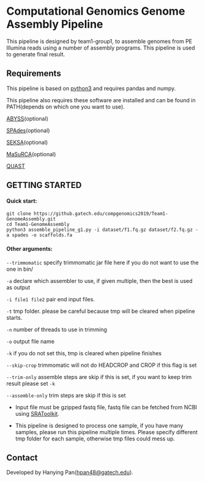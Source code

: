 # Computational Genomics Genome Assembly Pipeline

This pipeline is designed by team1-group1, to assemble genomes from PE Illumina reads using a number of 
assembly programs. This pipeline is used to generate final result.

## Requirements

This pipeline is based on [python3](https://www.python.org/download/releases/3.0/) and requires pandas and numpy.

This pipeline also requires these software are installed and can be found in PATH(depends on which one you want to use).

[ABYSS](https://github.com/bcgsc/abyss)(optional)

[SPAdes](https://github.com/ablab/spades)(optional)

[SEKSA](https://github.com/ncbi/SKESA)(optional)

[MaSuRCA](https://github.com/alekseyzimin/masurca)(optional)

[QUAST](https://github.com/ablab/quast)

## GETTING STARTED

#### Quick start:
```
git clone https://github.gatech.edu/compgenomics2019/Team1-GenomeAssembly.git
cd Team1-GenomeAssembly
python3 assemble_pipeline_g1.py -i dataset/f1.fq.gz dataset/f2.fq.gz -a spades -o scaffolds.fa
```
#### Other arguments:

`--trimmomatic` specify trimmomatic jar file here if you do not want to use the one in bin/

`-a`    declare which assembler to use, if given multiple, then the best is used as output

`-i file1 file2`        pair end input files.

`-t`         tmp folder. please be careful because tmp will be cleared when pipeline starts.

`-n`        number of threads to use in trimming

`-o`        output file name

`-k`                    if you do not set this, tmp is cleared when pipeline finishes

`--skip-crop`           trimmomatic will not do HEADCROP and CROP if this flag is set

`--trim-only`           assemble steps are skip if this is set, if you want to keep trim result please set `-k`

`--assemble-only`       trim steps are skip if this is set

- Input file must be gzipped fastq file, fastq file can be fetched 
from NCBI using [SRAToolkit](https://www.ncbi.nlm.nih.gov/sra/docs/toolkitsoft/).

- This pipeline is designed to process one sample, if you have many samples, please run this pipeline multiple times. 
Please specify different tmp folder for each sample, otherwise tmp files could mess up.

## Contact

Developed by Hanying Pan(hpan48@gatech.edu).
